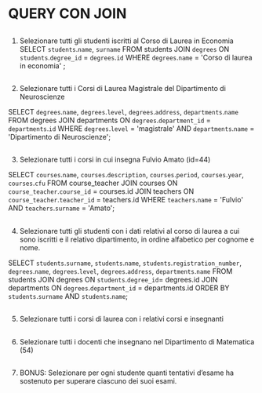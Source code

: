 # QUERY CON JOIN

##

1. Selezionare tutti gli studenti iscritti al Corso di Laurea in Economia
   SELECT `students`.`name`, `surname`
   FROM students
   JOIN `degrees` ON `students`.`degree_id` = `degrees`.`id`
   WHERE `degrees`.`name` = 'Corso di laurea in economia' ;

##

2. Selezionare tutti i Corsi di Laurea Magistrale del Dipartimento di Neuroscienze

SELECT `degrees`.`name`, `degrees`.`level`, `degrees`.`address`, `departments`.`name`
FROM degrees
JOIN departments ON `degrees`.`department_id` = `departments`.`id`
WHERE `degrees`.`level` = 'magistrale' AND `departments`.`name` = 'Dipartimento di Neuroscienze';

##

3. Selezionare tutti i corsi in cui insegna Fulvio Amato (id=44)

SELECT `courses`.`name`, `courses`.`description`, `courses`.`period`, `courses`.`year`, `courses`.`cfu`
FROM course_teacher
JOIN courses ON `course_teacher`.`course_id` = courses.id
JOIN teachers ON `course_teacher`.`teacher_id` = teachers.id
WHERE `teachers`.`name` = 'Fulvio' AND `teachers`.`surname` = 'Amato';

##

4. Selezionare tutti gli studenti con i dati relativi al corso di laurea a cui sono iscritti e il
   relativo dipartimento, in ordine alfabetico per cognome e nome.

SELECT `students`.`surname`, `students`.`name`, `students`.`registration_number`, `degrees`.`name`, `degrees`.`level`, `degrees`.`address`, `departments`.`name` 
FROM students 
JOIN degrees ON `students`.`degree_id`= degrees.id 
JOIN departments ON `degrees`.`department_id` = departments.id 
ORDER BY `students`.`surname` AND `students`.`name`;
##

5. Selezionare tutti i corsi di laurea con i relativi corsi e insegnanti

##

6. Selezionare tutti i docenti che insegnano nel Dipartimento di Matematica (54)

##

7. BONUS: Selezionare per ogni studente quanti tentativi d’esame ha sostenuto per superare ciascuno dei suoi esami.

#####
